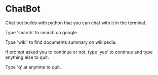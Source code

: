# ChatBot
Chat bot builds with python that you can chat with it in the terminal.

Type 'search' to search on google.

Type 'wiki' to find documents summary on wikipedia.

If prompt asked you to continue or not, type 'yes' to continue 
and type anything else to quit.

Type 'q' at anytime to quit.
